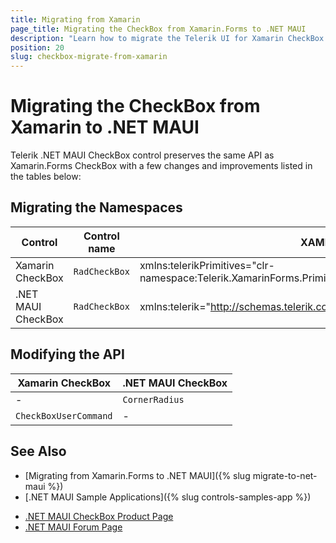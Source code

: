 ```yaml
---
title: Migrating from Xamarin
page_title: Migrating the CheckBox from Xamarin.Forms to .NET MAUI
description: "Learn how to migrate the Telerik UI for Xamarin CheckBox to the Telerik UI for .NET MAUI framework by updating the namespaces and the incompatible NuGet packages."
position: 20
slug: checkbox-migrate-from-xamarin
---
```


# Migrating the CheckBox from Xamarin to .NET MAUI

Telerik .NET MAUI CheckBox control preserves the same API as Xamarin.Forms CheckBox with a few changes and improvements listed in the tables below:

## Migrating the Namespaces

| Control | Control name | XAML Namespcace | C# Namespace|
| --------------- | --------------- | --------------- | --------------- |
| Xamarin CheckBox | `RadCheckBox` | xmlns:telerikPrimitives="clr-namespace:Telerik.XamarinForms.Primitives;assembly=Telerik.XamarinForms.Primitives" | using Telerik.XamarinForms.Primitives; |
| .NET MAUI CheckBox | `RadCheckBox` | xmlns:telerik="http://schemas.telerik.com/2022/xaml/maui" | using Telerik.Maui.Controls; |

## Modifying the API

| Xamarin CheckBox | .NET MAUI CheckBox |
| ------------- | --------------- |
| - | `CornerRadius` |
| `CheckBoxUserCommand` | - |

## See Also

* [Migrating from Xamarin.Forms to .NET MAUI]({% slug migrate-to-net-maui %})
* [.NET MAUI Sample Applications]({% slug controls-samples-app %})
- [.NET MAUI CheckBox Product Page](https://www.telerik.com/maui-ui/checkbox)
- [.NET MAUI Forum Page](https://www.telerik.com/forums/maui?tagId=1853)
